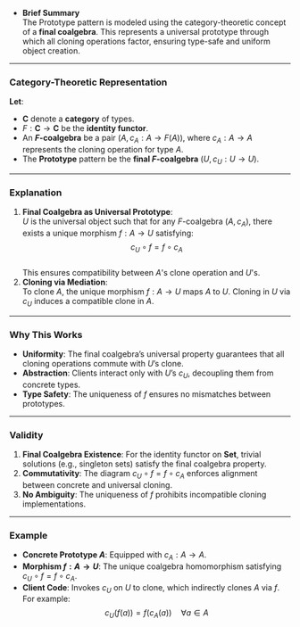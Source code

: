 - **Brief Summary**  
The Prototype pattern is modeled using the category-theoretic concept of a **final coalgebra**. This represents a universal prototype through which all cloning operations factor, ensuring type-safe and uniform object creation.

---

### Category-Theoretic Representation  
**Let**:  
- $\mathbf{C}$ denote a **category** of types.  
- $F : \mathbf{C} \to \mathbf{C}$ be the **identity functor**.  
- An **$F$-coalgebra** be a pair $(A, c_A : A \to F(A))$, where $c_A : A \to A$ represents the cloning operation for type $A$.  
- The **Prototype** pattern be the **final $F$-coalgebra** $(U, c_U : U \to U)$.  

---

### Explanation  
1. **Final Coalgebra as Universal Prototype**:  
   $U$ is the universal object such that for any $F$-coalgebra $(A, c_A)$, there exists a unique morphism $f : A \to U$ satisfying:  
   $$c_U \circ f = f \circ c_A$$  
   This ensures compatibility between $A$'s clone operation and $U$'s.  
2. **Cloning via Mediation**:  
   To clone $A$, the unique morphism $f : A \to U$ maps $A$ to $U$. Cloning in $U$ via $c_U$ induces a compatible clone in $A$.  

---

### Why This Works  
- **Uniformity**: The final coalgebra’s universal property guarantees that all cloning operations commute with $U$’s clone.  
- **Abstraction**: Clients interact only with $U$’s $c_U$, decoupling them from concrete types.  
- **Type Safety**: The uniqueness of $f$ ensures no mismatches between prototypes.  

---

### Validity  
1. **Final Coalgebra Existence**: For the identity functor on $\mathbf{Set}$, trivial solutions (e.g., singleton sets) satisfy the final coalgebra property.  
2. **Commutativity**: The diagram $c_U \circ f = f \circ c_A$ enforces alignment between concrete and universal cloning.  
3. **No Ambiguity**: The uniqueness of $f$ prohibits incompatible cloning implementations.  

---

### Example  
- **Concrete Prototype $A$**: Equipped with $c_A : A \to A$.  
- **Morphism $f : A \to U$**: The unique coalgebra homomorphism satisfying $c_U \circ f = f \circ c_A$.  
- **Client Code**: Invokes $c_U$ on $U$ to clone, which indirectly clones $A$ via $f$. For example:  
  $$c_U(f(a)) = f(c_A(a)) \quad \forall a \in A$$